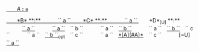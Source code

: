 <ins>&emsp;&emsp;<a name="A"></a>*A* **:** <a name="A-ph_p3jt-"></a>`` a ``  
  
</ins>
<ins>&emsp;&emsp;<a name="B"></a>*B* **:**  
&emsp;&emsp;&emsp;<a name="B-ph_p3jt-"></a>`` a ``  
  
</ins>
<ins>&emsp;&emsp;<a name="C"></a>*C* **:**  
&emsp;&emsp;&emsp;<a name="C-ph_p3jt-"></a>`` a ``  
  
</ins>
&emsp;&emsp;<a name="D"></a>*D*<sub>[U]</sub> **:**  
&emsp;&emsp;&emsp;<ins><a name="D-ph_p3jt-"></a>`` a ``</ins>  
&emsp;&emsp;&emsp;<a name="D-fk0dqjah"></a><ins>`` a ``</ins>&emsp;`` b ``  
&emsp;&emsp;&emsp;<a name="D-fk0dqjah"></a>`` a ``&emsp;<ins>`` b ``</ins>  
&emsp;&emsp;&emsp;<a name="D-vyejczgx"></a>`` a ``&emsp;<ins>`` b ``</ins>&emsp;`` c ``  
&emsp;&emsp;&emsp;<a name="D-rjsopzzf"></a>`` a ``&emsp;<ins>`` b ``<sub>opt</sub></ins>&emsp;`` c ``  
&emsp;&emsp;&emsp;<a name="D-pgg7h3od"></a>`` a ``&emsp;<ins>*[A](#A)*</ins>&emsp;`` c ``  
&emsp;&emsp;&emsp;<a name="D-kpxsmv-f"></a>[~U]&emsp;<ins>`` a ``</ins>  
  
